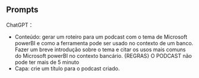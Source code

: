 ##  Prompts
ChatGPT：
- Conteúdo: gerar um roteiro para um podcast com o tema de Microsoft powerBI e como a ferramenta pode ser usado no contexto de um banco. Fazer um breve introdução sobre o tema e citar os usos mais comuns do Microsoft powerBI no contexto bancário. 
{REGRAS}
O PODCAST não pode ter mais de 5 minuto
- Capa: crie um título para o podcast criado. 

